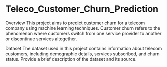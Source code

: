 # Teleco_Customer_Churn_Prediction
Overview
This project aims to predict customer churn for a telecom company using machine learning techniques. Customer churn refers to the phenomenon where customers switch from one service provider to another or discontinue services altogether.

Dataset
The dataset used in this project contains information about telecom customers, including demographic details, services subscribed, and churn status.
Provide a brief description of the dataset and its source.
